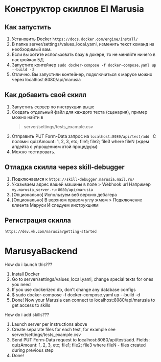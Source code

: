 # Конструктор скиллов El Marusia

## Как запустить
1. Установить Docker 
   ``` https://docs.docker.com/engine/install/ ```
2. В папке server/settings/values_local.yaml, изменить текст команд на необходимый вам.
3. Если вы хотите использовать базу в докере, то не меняйте ничего в настройках БД
4. Запустите контейнер ``` sudo docker-compose -f docker-compose.yaml up --build -d ```
5. Отлично. Вы запустили контейнер, подключиться к марусе можно через localhost:8080/api/marusia

## Как добавить свой скилл
1. Запустить сервер по инструкции выше
2. Создать отдельный файл для каждого теста (сценария), пример можно найти в 
   > server/settings/tests_example.csv
3. Отправить PUT Form-Data запрос на ```localhost:8080/api/test/add ```
   С полями: quizAmount: 1, 2, 3, etc; file1; file2; file3 where fileN
   (ждем апдейта с упрощением этой процедуры)
4. Можно тестировать.


## Отладка скилла через skill-debugger
1. Подключаемся к 
   ``` https://skill-debugger.marusia.mail.ru/ ```
2. Указываем адрес вашей машины в поле > Webhook url
   Например ``` my.marusia_server.ru:8080/api/marusia ```
3. [Опционально] Используем веб версию дебагера
4. [Опционально] В верхнем правом углу жмем > Подключение клиента Маруси 
   И следуем инструкциям

## Регистрация скилла 
```https://dev.vk.com/marusia/getting-started```

# MarusyaBackend

How do i launch this???
1. Install Docker
2. Go to server/settings/values_local.yaml, change special texts for ones you need
3. If you use dockerized db, don't change any database configs
4. $ sudo docker-compose -f docker-compose.yaml up --build -d
5. Done! Now your Marusia can connect to localhost:8080/api/marusia to get access to skills

How do i add skills???
1. Launch server per instructions above
2. Create separate files for each test, for example see server/settings/tests_example.csv
3. Send PUT Form-Data request to localhost:8080/api/test/add. Fields: quizAmount: 1, 2, 3, etc; file1; file2; file3 where fileN - files created during previous step
4. Done!

